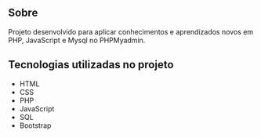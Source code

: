 <h2>Sobre</h2>
<p>Projeto desenvolvido para aplicar conhecimentos e aprendizados novos em PHP, JavaScript e Mysql no PHPMyadmin.</p>

<h2>Tecnologias utilizadas no projeto</h2>
<ul>
  <li>HTML</li>
  <li>CSS</li>
  <li>PHP</li>
  <li>JavaScript</li>
  <li>SQL</li>
  <li>Bootstrap</li>
</ul>
